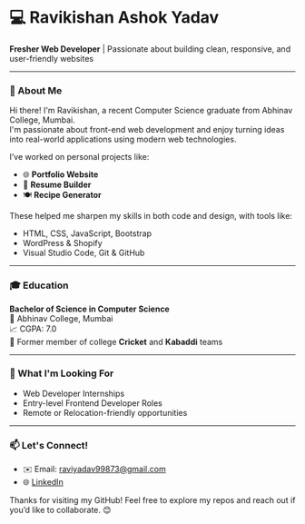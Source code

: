 # 💻 Ravikishan Ashok Yadav

**Fresher Web Developer** | Passionate about building clean, responsive, and user-friendly websites

---

### 👋 About Me

Hi there! I'm Ravikishan, a recent Computer Science graduate from Abhinav College, Mumbai.  
I'm passionate about front-end web development and enjoy turning ideas into real-world applications using modern web technologies.

I’ve worked on personal projects like:
- 🌐 **Portfolio Website**
- 📄 **Resume Builder**
- 🍽️ **Recipe Generator**

These helped me sharpen my skills in both code and design, with tools like:
- HTML, CSS, JavaScript, Bootstrap  
- WordPress & Shopify  
- Visual Studio Code, Git & GitHub  

---

### 🎓 Education
**Bachelor of Science in Computer Science**  
📍 Abhinav College, Mumbai  
📈 CGPA: 7.0  
🏏 Former member of college **Cricket** and **Kabaddi** teams

---

### 🚀 What I'm Looking For
- Web Developer Internships  
- Entry-level Frontend Developer Roles  
- Remote or Relocation-friendly opportunities

---

### 📫 Let's Connect!
- ✉️ Email: raviyadav99873@gmail.com  
- 🌐 [LinkedIn](https://www.linkedin.com/in/ravi-yadav1808/) 

Thanks for visiting my GitHub! Feel free to explore my repos and reach out if you’d like to collaborate. 😊
